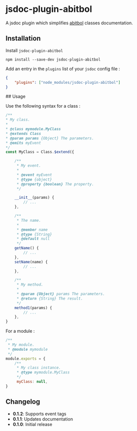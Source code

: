 # jsdoc-plugin-abitbol

A jsdoc plugin which simplifies [abitbol](https://github.com/wanadev/abitbol) classes documentation.

## Installation

Install `jsdoc-plugin-abitbol`

```shell
npm install --save-dev jsdoc-plugin-abitbol
```

Add an entry in the `plugins` list of your `jsdoc` config file :

```json
{
    "plugins": ["node_modules/jsdoc-plugin-abitbol"]
}
```

## Usage

Use the following syntax for a class :

```js
/**
* My class.
*
* @class mymodule.MyClass
* @extends Class
* @param params {Object} The parameters.
* @emits myEvent
*/
const MyClass = Class.$extend({

    /**
     * My event.
     *
     * @event myEvent
     * @type {object}
     * @property {boolean} The property.
     */

    __init__(params) {
        // ...
    },

    /**
     * The name.
     *
     * @member name
     * @type {String}
     * @default null
     */
    getName() {
        // ...
    },
    setName(name) {
        // ...
    },

    /**
     * My method.
     *
     * @param {Object} params The parameters.
     * @return {String} The result.
     */
    method1(params) {
        // ...
    },
}
```

For a module :

```js
/**
 * My module.
 * @module mymodule
 */
module.exports = {
    /**
     * My class instance.
     * @type mymodule.MyClass
     */
     myClass: null,
}
```

## Changelog
- **0.1.2**: Supports event tags
- **0.1.1**: Updates documentation
- **0.1.0**: Initial release

